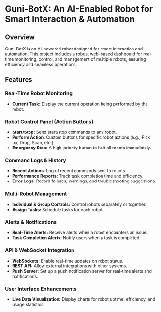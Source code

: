 # Guni-BotX: An AI-Enabled Robot for Smart Interaction & Automation

## Overview
Guni-BotX is an AI-powered robot designed for smart interaction and automation. This project includes a robust web-based dashboard for real-time monitoring, control, and management of multiple robots, ensuring efficiency and seamless operations.

## Features

### Real-Time Robot Monitoring
- **Current Task:** Display the current operation being performed by the robot.

### Robot Control Panel (Action Buttons)
- **Start/Stop:** Send start/stop commands to any robot.
- **Perform Action:** Custom buttons for specific robot actions (e.g., Pick up, Drop, Scan, etc.).
- **Emergency Stop:** A high-priority button to halt all robots immediately.

### Command Logs & History
- **Recent Actions:** Log of recent commands sent to robots.
- **Performance Reports:** Track task completion time and efficiency.
- **Error Logs:** Record failures, warnings, and troubleshooting suggestions.

### Multi-Robot Management
- **Individual & Group Controls:** Control robots separately or together.
- **Assign Tasks:** Schedule tasks for each robot.

### Alerts & Notifications
- **Real-Time Alerts:** Receive alerts when a robot encounters an issue.
- **Task Completion Alerts:** Notify users when a task is completed.

### API & WebSocket Integration
- **WebSockets:** Enable real-time updates on robot status.
- **REST API:** Allow external integrations with other systems.
- **Push Server:** Set up a push notification server for real-time alerts and notifications.

### User Interface Enhancements
- **Live Data Visualization:** Display charts for robot uptime, efficiency, and usage statistics.
